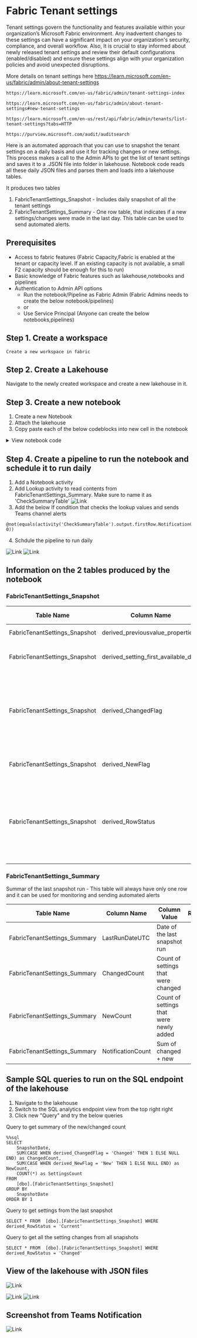 # Fabric Tenant settings


Tenant settings govern the functionality and features available within your organization’s Microsoft Fabric environment.
Any inadvertent changes to these settings can have a significant impact on your organization's security, compliance, and overall workflow.
Also, It is crucial to stay informed about newly released tenant settings and review their default configurations (enabled/disabled) and ensure these settings align with your organization policies and avoid unexpected disruptions.


More details on tenant settings here
    https://learn.microsoft.com/en-us/fabric/admin/about-tenant-settings

    https://learn.microsoft.com/en-us/fabric/admin/tenant-settings-index

    https://learn.microsoft.com/en-us/fabric/admin/about-tenant-settings#new-tenant-settings

    https://learn.microsoft.com/en-us/rest/api/fabric/admin/tenants/list-tenant-settings?tabs=HTTP
    
    https://purview.microsoft.com/audit/auditsearch

Here is an automated approach that you can use to snapshot the tenant settings on a daily basis and use it for tracking changes or new settings.
This process makes a call to the Admin APIs to get the list of tenant settings and saves it to a .JSON file into folder in lakehouse.
Notebook code reads all these daily JSON files and parses them and loads into a lakehouse tables.

It produces two tables
1. FabricTenantSettings_Snapshot  - Includes daily snapshot of all the tenant settings 
2. FabricTenantSettings_Summary - One row table, that indicates if a new settings/changes were made in the last day.  This table can be  used to send automated alerts.


## Prerequisites
* Access to fabric features (Fabric Capacity,Fabric is enabled at the tenant or capacity level. If an existing capacity is not available, a small F2 capacity should be enough for this to run)
* Basic knowledge of Fabric features such as lakehouse,notebooks and pipelines
* Authentication to Admin API options
    * Run the notebook/Pipeline as Fabric Admin (Fabric Admins needs to create the below notebook/pipelines)
    * or
    * Use Service Principal (Anyone can create the below notebooks,pipelines)

## Step 1. Create  a workspace
    Create a new workspace in fabric
## Step 2. Create  a Lakehouse
  Navigate to the newly created workspace and create a new lakehouse in it.
  
## Step 3. Create a new notebook

1. Create a new Notebook
2. Attach the lakehouse
3. Copy paste each of the  below codeblocks into new cell in the notebook


<details>

  <summary>View notebook code</summary>


For cell 1, use the below code block if API call needs to be made under the context of the current user
```
from notebookutils.mssparkutils.credentials import getToken
from datetime import datetime
import requests
token = getToken("https://analysis.windows.net/powerbi/api")
```

For cell 1, use the below code block if API call needs to be made under the context of service principal
```
from notebookutils.mssparkutils.credentials import getToken
from datetime import datetime
import requests

client_id = ""
client_secret = ""
tenant_id = ""

token_url = f"https://login.microsoftonline.com/{tenant_id}/oauth2/v2.0/token"
headers = {"Content-Type": "application/x-www-form-urlencoded"}
data = {
    "grant_type": "client_credentials",
    "client_id": client_id,
    "client_secret": client_secret,
    "scope": "https://analysis.windows.net/powerbi/api/.default",
}

response = requests.post(token_url, headers=headers, data=data)
token = response.json()["access_token"]
```

```
base_url = "https://api.fabric.microsoft.com/v1/admin"
headers = {"Authorization": f"Bearer {token}"}
folder_path = "Files/tenantsettings/year=" + datetime.now().strftime("%Y")  + "/month=" +  datetime.now().strftime("%Y%m")  
file_path =  "/lakehouse/default/"  + folder_path + "/" + datetime.now().strftime("%Y%m%d") + ".json"
mssparkutils.fs.mkdirs(folder_path) 

response = requests.get(f"{base_url}/tenantsettings", headers=headers)
with open(file_path, "w") as file:
    file.write(response.text)

```


```
%%sql
DROP TABLE IF EXISTS tenantsettings_snapshot_step01;
CREATE TABLE         tenantsettings_snapshot_step01
(
tenantSettings array<struct<canSpecifySecurityGroups:boolean,enabled:boolean,enabledSecurityGroups:array<struct<graphId:string,name:string>>,
properties:array<struct<name:string,type:string,value:string>>,
settingName:string,
tenantSettingGroup:string,
title:string>>
) using  json
OPTIONS (
multiLine true,
path "Files/tenantsettings/*/*/*.json"
);
```

```
%%sql
DROP VIEW IF EXISTS tenantsettings_snapshot_step02;
CREATE VIEW  tenantsettings_snapshot_step02 as
SELECT 
    REPLACE(RIGHT(input_file_name(),13),'.json','') as SnapshotDateYYYYMMDD,
    TO_DATE(REPLACE(RIGHT(input_file_name(), 13), '.json', ''), 'yyyyMMdd') as SnapshotDate,
    c1 as rowid,c2.tenantSettingGroup,c2.settingName,c2.title,c2.enabled,c2.canSpecifySecurityGroups,c2.properties as ANY_properties ,CAST(c2.properties AS STRING) as properties,
    to_json(c2.enabledSecurityGroups) as enabledSecurityGroups

FROM  
    tenantsettings_snapshot_step01 j1
LATERAL VIEW  
    posexplode(tenantSettings) c01 as c1,c2
```

```
%%sql
DROP VIEW IF EXISTS tenantsettings_snapshot_step03;
CREATE VIEW  tenantsettings_snapshot_step03 as
SELECT 
   j1.SnapshotDateYYYYMMDD,j1.SnapshotDate,
    j1.tenantSettingGroup,j1.settingName,j1.enabledSecurityGroups,
    c3 as propertyid, c4.name,c4.value,c4.type
FROM  
    tenantsettings_snapshot_step02 j1
LATERAL VIEW  posexplode(j1.ANY_properties)  c02  as c3,c4
```


```
%%sql
DROP VIEW IF EXISTS tenantsettings_snapshot_step04;
CREATE VIEW tenantsettings_snapshot_step04 AS
SELECT 
    SnapshotDateYYYYMMDD,SnapshotDate,rowid,tenantSettingGroup,settingName,enabledSecurityGroups,title,canSpecifySecurityGroups,
    enabled,
    LAG(ts1.enabled)              OVER (PARTITION BY ts1.tenantSettingGroup,ts1.settingName ORDER BY ts1.SnapshotDate) AS derived_previousvalue_enabled,
    properties,
    LAG(ts1.properties)           OVER (PARTITION BY ts1.tenantSettingGroup,ts1.settingName ORDER BY ts1.SnapshotDate) AS derived_previousvalue_properties,
    FIRST_VALUE(ts1.SnapshotDate) OVER (PARTITION BY ts1.tenantSettingGroup,ts1.settingName ORDER BY ts1.SnapshotDate) AS derived_setting_first_available_date,
    CASE WHEN (enabled <> derived_previousvalue_enabled) OR  (concat(properties,'') <> concat(derived_previousvalue_properties,''))       THEN 'Changed' ELSE '' END as derived_ChangedFlag,
    CASE WHEN derived_previousvalue_enabled IS NULL  THEN 'New'     ELSE '' END as derived_NewFlag,
    CASE WHEN SnapshotDateYYYYMMDD = (SELECT MAX(SnapshotDateYYYYMMDD) FROM tenantsettings_snapshot_step02) THEN 'Current' ELSE '' END as derived_RowStatus
FROM
    tenantsettings_snapshot_step02 ts1

```

```
%%sql
DROP VIEW IF EXISTS tenantsettings_snapshot_step05;
CREATE VIEW tenantsettings_snapshot_step05 AS
SELECT 
    Current_Date() as LastRunDateUTC,
    SUM(CASE WHEN derived_ChangedFlag = 'Changed' THEN 1 ELSE 0 END)  ChangedCount,
    SUM(CASE WHEN derived_NewFlag     = 'New'     THEN 1 ELSE 0 END)  NewCount,
    SUM(CASE WHEN derived_ChangedFlag = 'Changed' THEN 1 ELSE 0 END)  + 
    SUM(CASE WHEN derived_NewFlag     = 'New'     THEN 1 ELSE 0 END)  NotificationCount
FROM 
    tenantsettings_snapshot_step04 
WHERE
    SnapshotDateYYYYMMDD = (SELECT MAX(SnapshotDateYYYYMMDD) FROM tenantsettings_snapshot_step04)
```

```
%%pyspark
resultsDF1=spark.sql("SELECT * FROM tenantsettings_snapshot_step04")
resultsDF1.write.mode("overwrite").option("overwriteSchema", "true").format("delta").save("Tables/FabricTenantSettings_Snapshot")

resultsDF2=spark.sql("SELECT * FROM tenantsettings_snapshot_step05")
resultsDF2.write.mode("overwrite").option("overwriteSchema", "true").format("delta").save("Tables/FabricTenantSettings_Summary")
```

```
%%sql
DROP TABLE IF EXISTS tenantsettings_snapshot_step01;
DROP VIEW  IF EXISTS tenantsettings_snapshot_step02;
DROP VIEW  IF EXISTS tenantsettings_snapshot_step03;
DROP VIEW  IF EXISTS tenantsettings_snapshot_step04;
```


</details>


## Step 4. Create a pipeline to run the notebook and schedule it to run daily

1. Add a Notebook activity
2. Add Lookup activity to read contents from FabricTenantSettings_Summary. Make sure to name it as 'CheckSummaryTable'
![Link](/screenshots/pipeline%20lookup%20activity.png)
3. Add the below If condition that checks the lookup values and sends Teams channel alerts
```
@not(equals(activity('CheckSummaryTable').output.firstRow.NotificationCount, 0))
```

4. Schdule the pipeline to run daily

![Link](/screenshots/pipeline.png)
![Link](/screenshots/teams%20notification.png)



## Information on the 2 tables produced by the notebook

### FabricTenantSettings_Snapshot


|Table Name|Column Name| Column Value| Remarks|
|--|--|--|--|
|FabricTenantSettings_Snapshot|derived_previousvalue_properties|Previous values|
|FabricTenantSettings_Snapshot|derived_setting_first_available_date|New setting was added on|
|FabricTenantSettings_Snapshot|derived_ChangedFlag| = 'Changed '|Indicates if the setting was changed - compared to the previous snapshot|
|FabricTenantSettings_Snapshot|derived_NewFlag| = 'New' | Indicates if the setting is new|
|FabricTenantSettings_Snapshot|derived_RowStatus| = 'Current' All the rows from the latest snapshot will be marked as 'Current'|

### FabricTenantSettings_Summary


Summar of the last snapshot run - This table will always have only one row and it can be used for monitoring and sending automated alerts

|Table Name|Column Name| Column Value| Remarks|
|--|--|--|--|
|FabricTenantSettings_Summary|LastRunDateUTC|Date of the last snapshot run|
|FabricTenantSettings_Summary|ChangedCount|Count of settings that were changed|
|FabricTenantSettings_Summary|NewCount|Count of settings that were newly added|
|FabricTenantSettings_Summary|NotificationCount| Sum of changed  + new|


## Sample SQL queries to run on the SQL endpoint of the lakehouse


1. Navigate to the lakehouse
2. Switch to the SQL analytics endpoint view from the top right right
3. Click new "Query" and try the below queries

Query to get  summary of the new/changed count
```
%%sql
SELECT
	SnapshotDate,
	SUM(CASE WHEN derived_ChangedFlag = 'Changed' THEN 1 ELSE NULL END) as ChangedCount,
	SUM(CASE WHEN derived_NewFlag = 'New' THEN 1 ELSE NULL END) as NewCount,
	COUNT(*) as SettingsCount
FROM
	[dbo].[FabricTenantSettings_Snapshot]
GROUP BY
	SnapshotDate
ORDER BY 1
```

Query to get settings from the last snapshot
```
SELECT * FROM  [dbo].[FabricTenantSettings_Snapshot] WHERE derived_RowStatus = 'Current'
```

Query to get all the setting changes from all snapshots
```
SELECT * FROM  [dbo].[FabricTenantSettings_Snapshot] WHERE derived_RowStatus = 'Changed'
```


## View of the lakehouse with JSON files

![Link](/screenshots/lakehouse%20daily%20snapshot%20json%20files.jpg)

![Link](/screenshots/lakehouse%20json%20file.jpg)
![Link](/screenshots/lakehouse%20snapshot%20table.png)

## Screenshot from Teams Notification
![Link](/screenshots/teams%20notification.jpg)
